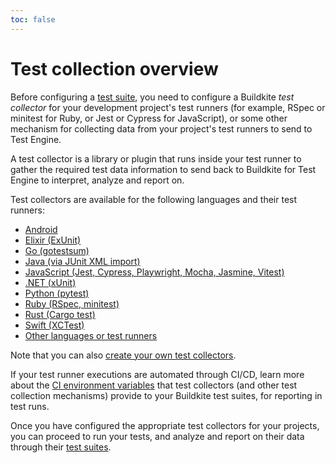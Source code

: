```yaml
---
toc: false
---
```


# Test collection overview

Before configuring a [test suite](/docs/test-engine/test-suites), you need to configure a Buildkite _test collector_ for your development project's test runners (for example, RSpec or minitest for Ruby, or Jest or Cypress for JavaScript), or some other mechanism for collecting data from your project's test runners to send to Test Engine.

A test collector is a library or plugin that runs inside your test runner to gather the required test data information to send back to Buildkite for Test Engine to interpret, analyze and report on.

Test collectors are available for the following languages and their test runners:

- [Android](/docs/test-engine/android-collectors)
- [Elixir (ExUnit)](/docs/test-engine/elixir-collectors)
- [Go (gotestsum)](/docs/test-engine/golang-collectors)
- [Java (via JUnit XML import)](/docs/test-engine/importing-junit-xml)
- [JavaScript (Jest, Cypress, Playwright, Mocha, Jasmine, Vitest)](/docs/test-engine/javascript-collectors)
- [.NET (xUnit)](/docs/test-engine/dotnet-collectors)
- [Python (pytest)](/docs/test-engine/python-collectors)
- [Ruby (RSpec, minitest)](/docs/test-engine/ruby-collectors)
- [Rust (Cargo test)](/docs/test-engine/rust-collectors)
- [Swift (XCTest)](/docs/test-engine/swift-collectors)
- [Other languages or test runners](/docs/test-engine/other-collectors)

Note that you can also [create your own test collectors](/docs/test-engine/your-own-collectors).

If your test runner executions are automated through CI/CD, learn more about the [CI environment variables](/docs/test-engine/ci-environments) that test collectors (and other test collection mechanisms) provide to your Buildkite test suites, for reporting in test runs.

Once you have configured the appropriate test collectors for your projects, you can proceed to run your tests, and analyze and report on their data through their [test suites](/docs/test-engine/test-suites).
